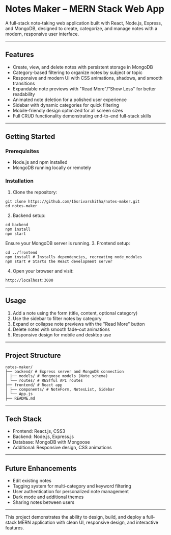 # Notes Maker – MERN Stack Web App

A full-stack note-taking web application built with React, Node.js, Express, and MongoDB, designed to create, categorize, and manage notes with a modern, responsive user interface.

---

## Features

- Create, view, and delete notes with persistent storage in MongoDB
- Category-based filtering to organize notes by subject or topic
- Responsive and modern UI with CSS animations, shadows, and smooth transitions
- Expandable note previews with "Read More"/"Show Less" for better readability
- Animated note deletion for a polished user experience
- Sidebar with dynamic categories for quick filtering
- Mobile-friendly design optimized for all screen sizes
- Full CRUD functionality demonstrating end-to-end full-stack skills

---

## Getting Started

### Prerequisites

- Node.js and npm installed
- MongoDB running locally or remotely

### Installation

1. Clone the repository:
```
git clone https://github.com/16srivarshitha/notes-maker.git
cd notes-maker
```
2. Backend setup:
  ```
cd backend
npm install
npm start
```
Ensure your MongoDB server is running.
3. Frontend setup:
```
cd ../frontend
npm install # Installs dependencies, recreating node_modules
npm start # Starts the React development server
```
4. Open your browser and visit:
```
http://localhost:3000
```

---

## Usage

1. Add a note using the form (title, content, optional category)
2. Use the sidebar to filter notes by category
3. Expand or collapse note previews with the "Read More" button
4. Delete notes with smooth fade-out animations
5. Responsive design for mobile and desktop use

---

## Project Structure
```
notes-maker/
├── backend/ # Express server and MongoDB connection
│ ├── models/ # Mongoose models (Note schema)
│ └── routes/ # RESTful API routes
├── frontend/ # React app
│ ├── components/ # NoteForm, NotesList, Sidebar
│ └── App.js
├── README.md
```
---

## Tech Stack

- Frontend: React.js, CSS3
- Backend: Node.js, Express.js
- Database: MongoDB with Mongoose
- Additional: Responsive design, CSS animations

---

## Future Enhancements

- Edit existing notes
- Tagging system for multi-category and keyword filtering
- User authentication for personalized note management
- Dark mode and additional themes
- Sharing notes between users

---


This project demonstrates the ability to design, build, and deploy a full-stack MERN application with clean UI, responsive design, and interactive features.

